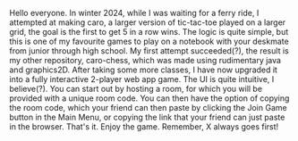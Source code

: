 Hello everyone. In winter 2024, while I was waiting for a ferry ride, I attempted at making caro, a larger version of tic-tac-toe played on a larger grid, the goal is the first to get 5 in a row wins.
The logic is quite simple, but this is one of my favourite games to play on a notebook with your deskmate from junior through high school.
My first attempt succeeded(?), the result is my other repository, caro-chess, which was made using rudimentary java and graphics2D.
After taking some more classes, I have now upgraded it into a fully interactive 2-player web app game.
The UI is quite intuitive, I believe(?). You can start out by hosting a room, for which you will be provided with a unique room code. You can then have the option of copying the room code, which your friend can then paste by clicking the Join Game button in the Main Menu,
or copying the link that your friend can just paste in the browser. That's it. Enjoy the game.
Remember, X always goes first!
